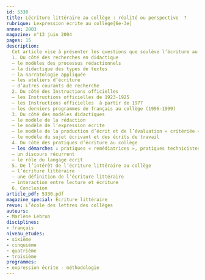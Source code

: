 ```yaml
---
id: 5330
title: Lécriture littéraire au collège : réalité ou perspective  ?
rubrique: Lexpression écrite au collège[6e-3e]
annee: 2003
magazine: n°13 juin 2004
pages: 15
description: 
  Cet article vise à présenter les questions que soulève l’écriture au collège en examinant les perspectives et les avancées des recherches didactiques, leurs retombées sur le discours des recommandations officielles, leurs effets sur les pratiques à travers les modèles didactiques, sur la configuration de la discipline, sur le statut de l’élève scripteur en français et sur l’évaluation. Est-il loisible de parler d’écriture littéraire au collège alors que les instructions officielles n’en parlent jamais et envisagent l’écriture en général ?
  1. Du côté des recherches en didactique
  – le modèles des processus rédactionnels
  – la didactique des types de textes
  – la narratologie appliquée
  – les ateliers d’écriture
  – d’autres courants de recherche
  2. Du côté des Instructions officielles
  – les Instructions officielles de 1923-1925
  – les Instructions officielles  à partir de 1977
  – les derniers programmes de français au collège (1996-1999)
  3. Du côté des modèles didactiques
  – le modèle de la rédaction
  – le modèle de l’expression écrite
  – le modèle de la production d’écrit et de l’évaluation « critériée »
  – le modèle du sujet écrivant et des écrits de travail
  4. Du côté des pratiques d’écriture au collège
  – les démarches : pratiques « remédiatrices », pratiques technicistes, pratiques libératrices
  – un discours récurrent
  – le rôle du langage écrit
  5. De l’intérêt de l’écriture littéraire au collège
  – l’écriture littéraire
  – une définition de l’écriture littéraire
  – interaction entre lecture et écriture
  6. Conclusion
article_pdf: 5330.pdf
magazine_special: Écriture littéraire
revue: L’école des lettres des collèges
auteurs:
- Marlène Lebrun
disciplines:
- français
niveau_etudes:
- sixième
- cinquième
- quatrième
- troisième
programmes:
- expression écrite - méthodologie
---
```

